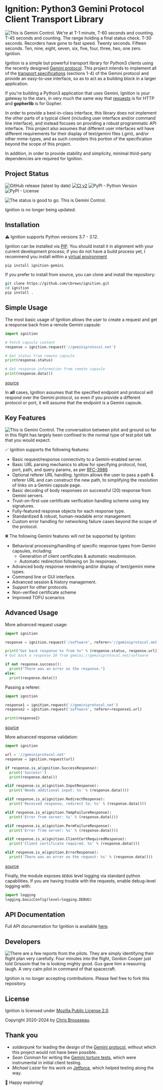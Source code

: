 # Ignition: Python3 Gemini Protocol Client Transport Library

![This is Gemini Control.  We're at T-1 minute, T-60 seconds and counting.  T-45 seconds and counting.  The range holding a final status check.  T-30 seconds.  Recorders have gone to fast speed.  Twenty seconds.  Fifteen seconds.  Ten, nine, eight, seven, six, five, four, three, two, one zero.  Ignition.](docs/img/transcript-1.png)

Ignition is a simple but powerful transport library for Python3 clients using the recently designed [Gemini protocol](https://geminiprotocol.net/). This project intends to implement all of the [transport specifications](https://geminiprotocol.net/docs/specification.gmi) (sections 1-4) of the Gemini protocol and provide an easy-to-use interface, so as to act as a building block in a larger application.

If you're building a Python3 application that uses Gemini, Ignition is your gateway to the stars, in very much the same way that [requests](https://requests.readthedocs.io/en/master/) is for HTTP and **gopherlib** is for Gopher.

In order to provide a best-in-class interface, this library does not implement the other parts of a typical client (including user interface and/or command line interface), and instead focuses on providing a robust programmatic API interface.  This project also assumes that different user interfaces will have different requirements for their display of text/gemini files (.gmi), and/or other mime-types, and as such considers this portion of the specification beyond the scope of this project.

In addition, in order to provide stability and simplicity, minimal third-party dependencies are required for Ignition.

## Project Status
![GitHub release (latest by date)](https://img.shields.io/github/v/release/cbrews/ignition?label=ignition)
[![CI v2](https://github.com/cbrews/ignition/actions/workflows/ci-v2.yml/badge.svg)](https://github.com/cbrews/ignition/actions/workflows/ci-v2.yml)
![PyPI - Python Version](https://img.shields.io/pypi/pyversions/ignition-gemini)
![PyPI - License](https://img.shields.io/pypi/l/ignition-gemini)

![The status is good to go.  This is Gemini Control.](docs/img/transcript-2.png)

Ignition is no longer being updated.

## Installation
⚠ Ignition supports Python versions 3.7 - 3.12.

Ignition can be installed via [PIP](https://pypi.org/project/ignition-gemini/).  You should install it in alignment with your current development process; if you do not have a build process yet, I recommend you install within a [virtual environment](https://packaging.python.org/guides/installing-using-pip-and-virtual-environments/)

```bash
pip install ignition-gemini
```

If you prefer to install from source, you can clone and install the repository:

```bash
git clone https://github.com/cbrews/ignition.git
cd ignition
pip install .
```

## Simple Usage
The most basic usage of Ignition allows the user to create a request and get a response back from a remote Gemini capsule:
```python
import ignition

# Fetch capsule content
response = ignition.request('//geminiprotocol.net')

# Get status from remote capsule
print(response.status)

# Get response information from remote capsule
print(response.data())
```
[source](examples/simple_usage.py)

In **all** cases, Ignition assumes that the specified endpoint and protocol will respond over the Gemini protocol, so even if you provide a different protocol or port, it will assume that the endpoint is a Gemini capsule.

## Key Features

![This is Gemini Control.  The conversation between pilot and ground so far in this filght has largely been confined to the normal type of test pilot talk that you would expect.](docs/img/transcript-3.png)

✅ Ignition supports the following features:
* Basic request/response connectivity to a Gemini-enabled server.
* Basic URL parsing mechanics to allow for specifying protocol, host, port, path, and query params, as per [RFC-3986](https://tools.ietf.org/html/rfc3986)
* Optional referer URL handling.  Ignition allows the user to pass a path & referer URL and can construct the new path, to simplifying the resolution of links on a Gemini capsule page.
* Basic decoding of body responses on successful (20) response from Gemini servers.
* Trust-on-first-use certificate verification handling scheme using key signatures.
* Fully-featured response objects for each response type.
* Standardized & robust, human-readable error management.
* Custom error handling for networking failure cases beyond the scope of the protocol.

❌ The following Gemini features will *not* be supported by Ignition:
* Behavioral processing/handling of specific response types from Gemini capsules, including:
  * Generation of client certificates & automatic resubmission.
  * Automatic redirection following on 3x responses.
* Advanced body response rendering and/or display of text/gemini mime types.
* Command line or GUI interface.
* Advanced session & history management.
* Support for other protocols.
* Non-verified certificate scheme
* Improved TOFU scenarios

## Advanced Usage
More advanced request usage:

```python
import ignition

response = ignition.request('/software', referer='//geminiprotocol.net:1965')

print("Got back response %s from %s" % (response.status, response.url))
# Got back a response 20 from gemini://geminiprotocol.net/software

if not response.success():
  print("There was an error on the response.")
else:
  print(response.data())
```

Passing a referer:
```python
import ignition

response1 = ignition.request('//geminiprotocol.net')
response2 = ignition.request('software', referer=response1.url)

print(response2)
```
[source](examples/using_referer.py)

More advanced response validation:
```python
import ignition

url = '//geminiprotocol.net'
response = ignition.request(url)

if response.is_a(ignition.SuccessResponse):
  print('Success!')
  print(response.data())

elif response.is_a(ignition.InputResponse):
  print('Needs additional input: %s' % (response.data()))

elif response.is_a(ignition.RedirectResponse):
  print('Received response, redirect to: %s' % (response.data()))

elif response.is_a(ignition.TempFailureResponse):
  print('Error from server: %s' % (response.data()))

elif response.is_a(ignition.PermFailureResponse):
  print('Error from server: %s' % (response.data()))

elif response.is_a(ignition.ClientCertRequiredResponse):
  print('Client certificate required. %s' % (response.data()))

elif response.is_a(ignition.ErrorResponse):
  print('There was an error on the request: %s' % (response.data()))
```
[source](examples/advanced_usage.py)

Finally, the module exposes `DEBUG` level logging via standard python capabilities.  If you are having trouble with the requests, enable debug-level logging with:

```python
import logging
logging.basicConfig(level=logging.DEBUG)
```

## API Documentation
Full API documentation for Ignition is available [here](./docs/api.md).

## Developers

![There are a few reports from the pilots.  They are simply identifying their flight plan very carefully.  Four minutes into the flight, Gordon Cooper just told Grissom that he is looking mighty good.  Gus gave him a reasuring laugh.  A very calm pilot in command of that spacecraft.](docs/img/transcript-4.png)

Ignition is no longer accepting contributions.  Please feel free to fork this repository.

## License
Ignition is licensed under [Mozilla Public License 2.0](https://www.mozilla.org/en-US/MPL/).

Copyright 2020-2024 by [Chris Brousseau](https://github.com/cbrews).

## Thank you
* *solderpunk* for leading the design of the [Gemini protocol](https://geminiprotocol.net/docs/specification.html), without which this project would not have been possible.
* *Sean Conman* for writing the [Gemini torture tests](gemini://gemini.conman.org/test/torture), which were instrumental in initial client testing.
* *Michael Lazar* for his work on [Jetforce](https://github.com/michael-lazar/jetforce), which helped testing along the way.

🔭 Happy exploring!
